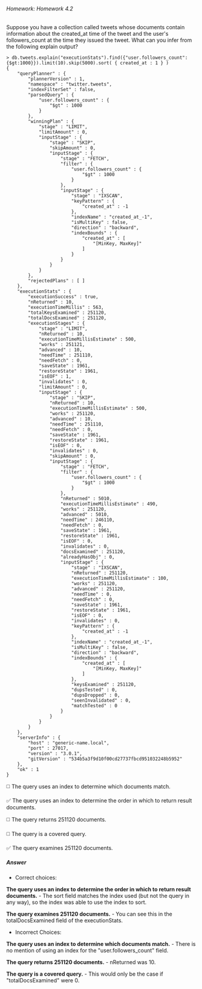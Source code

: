 ###### Homework: Homework 4.2

Suppose you have a collection called tweets whose documents contain information about the created_at time of the tweet and the user's followers_count at the time they issued the tweet. What can you infer from the following explain output?

```
> db.tweets.explain("executionStats").find({"user.followers_count":{$gt:1000}}).limit(10).skip(5000).sort( { created_at : 1 } )
{
    "queryPlanner" : {
        "plannerVersion" : 1,
        "namespace" : "twitter.tweets",
        "indexFilterSet" : false,
        "parsedQuery" : {
            "user.followers_count" : {
                "$gt" : 1000
            }
        },
        "winningPlan" : {
            "stage" : "LIMIT",
            "limitAmount" : 0,
            "inputStage" : {
                "stage" : "SKIP",
                "skipAmount" : 0,
                "inputStage" : {
                    "stage" : "FETCH",
                    "filter" : {
                        "user.followers_count" : {
                            "$gt" : 1000
                        }
                    },
                    "inputStage" : {
                        "stage" : "IXSCAN",
                        "keyPattern" : {
                            "created_at" : -1
                        },
                        "indexName" : "created_at_-1",
                        "isMultiKey" : false,
                        "direction" : "backward",
                        "indexBounds" : {
                            "created_at" : [
                                "[MinKey, MaxKey]"
                            ]
                        }
                    }
                }
            }
        },
        "rejectedPlans" : [ ]
    },
    "executionStats" : {
        "executionSuccess" : true,
        "nReturned" : 10,
        "executionTimeMillis" : 563,
        "totalKeysExamined" : 251120,
        "totalDocsExamined" : 251120,
        "executionStages" : {
            "stage" : "LIMIT",
            "nReturned" : 10,
            "executionTimeMillisEstimate" : 500,
            "works" : 251121,
            "advanced" : 10,
            "needTime" : 251110,
            "needFetch" : 0,
            "saveState" : 1961,
            "restoreState" : 1961,
            "isEOF" : 1,
            "invalidates" : 0,
            "limitAmount" : 0,
            "inputStage" : {
                "stage" : "SKIP",
                "nReturned" : 10,
                "executionTimeMillisEstimate" : 500,
                "works" : 251120,
                "advanced" : 10,
                "needTime" : 251110,
                "needFetch" : 0,
                "saveState" : 1961,
                "restoreState" : 1961,
                "isEOF" : 0,
                "invalidates" : 0,
                "skipAmount" : 0,
                "inputStage" : {
                    "stage" : "FETCH",
                    "filter" : {
                        "user.followers_count" : {
                            "$gt" : 1000
                        }
                    },
                    "nReturned" : 5010,
                    "executionTimeMillisEstimate" : 490,
                    "works" : 251120,
                    "advanced" : 5010,
                    "needTime" : 246110,
                    "needFetch" : 0,
                    "saveState" : 1961,
                    "restoreState" : 1961,
                    "isEOF" : 0,
                    "invalidates" : 0,
                    "docsExamined" : 251120,
                    "alreadyHasObj" : 0,
                    "inputStage" : {
                        "stage" : "IXSCAN",
                        "nReturned" : 251120,
                        "executionTimeMillisEstimate" : 100,
                        "works" : 251120,
                        "advanced" : 251120,
                        "needTime" : 0,
                        "needFetch" : 0,
                        "saveState" : 1961,
                        "restoreState" : 1961,
                        "isEOF" : 0,
                        "invalidates" : 0,
                        "keyPattern" : {
                            "created_at" : -1
                        },
                        "indexName" : "created_at_-1",
                        "isMultiKey" : false,
                        "direction" : "backward",
                        "indexBounds" : {
                            "created_at" : [
                                "[MinKey, MaxKey]"
                            ]
                        },
                        "keysExamined" : 251120,
                        "dupsTested" : 0,
                        "dupsDropped" : 0,
                        "seenInvalidated" : 0,
                        "matchTested" : 0
                    }
                }
            }
        }
    },
    "serverInfo" : {
        "host" : "generic-name.local",
        "port" : 27017,
        "version" : "3.0.1",
        "gitVersion" : "534b5a3f9d10f00cd27737fbcd951032248b5952"
    },
    "ok" : 1
}
```

:white_medium_square: The query uses an index to determine which documents match.

:white_check_mark: The query uses an index to determine the order in which to return result documents.

:white_medium_square: The query returns 251120 documents.

:white_medium_square: The query is a covered query.

:white_check_mark: The query examines 251120 documents.

##### Answer

* Correct choices:

**The query uses an index to determine the order in which to return result documents.** - The sort field matches the index used (but not the query in any way), so the index was able to use the index to sort.

**The query examines 251120 documents.** - You can see this in the totalDocsExamined field of the executionStats.

* Incorrect Choices:

**The query uses an index to determine which documents match.** - There is no mention of using an index for the "user.followers_count" field.

**The query returns 251120 documents.** - nReturned was 10.

**The query is a covered query.** - This would only be the case if "totalDocsExamined" were 0.
